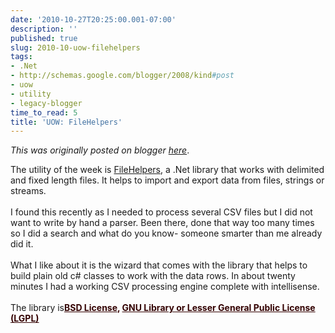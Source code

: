 ```yaml
---
date: '2010-10-27T20:25:00.001-07:00'
description: ''
published: true
slug: 2010-10-uow-filehelpers
tags:
- .Net
- http://schemas.google.com/blogger/2008/kind#post
- uow
- utility
- legacy-blogger
time_to_read: 5
title: 'UOW: FileHelpers'
---
```


*This was originally posted on blogger [here](https://techshorts.blogspot.com/2010/10/uow-filehelpers.html)*.

The utility of the week is <a href="http://filehelpers.sourceforge.net/">FileHelpers</a>, a .Net library that works with delimited and fixed length files. It helps to import and export data from files, strings or streams.<br /><br />I found this recently as I needed to process several CSV files but I did not want to write by hand a parser. Been there, done that way too many times so I did a search and what do you know- someone smarter than me already did it.<br /><br />What I like about it is the wizard that comes with the library that helps to build plain old c# classes to work with the data rows. In about twenty minutes I had a working CSV processing engine complete with intellisense.<br /><br />The library is<a href="http://sourceforge.net/softwaremap/trove_list.php?form_cat=187" style="font-weight: bold; color: #330000;">BSD License</a><span style="font-weight: bold; color: #330000;">, </span><a href="http://sourceforge.net/softwaremap/trove_list.php?form_cat=16" style="font-weight: bold; color: #330000;">GNU Library or Lesser General Public License (LGPL)</a>